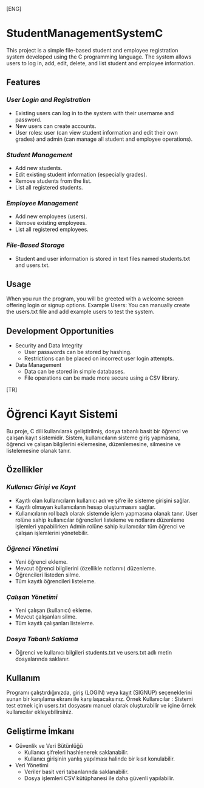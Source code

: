 [ENG]
# StudentManagementSystemC
This project is a simple file-based student and employee registration system developed using the C programming language. The system allows users to log in, add, edit, delete, and list student and employee information.

## Features
### *User Login and Registration*
* Existing users can log in to the system with their username and password.
* New users can create accounts.
* User roles: user (can view student information and edit their own grades) and admin (can manage all student and employee operations).
### *Student Management*
* Add new students.
* Edit existing student information (especially grades).
* Remove students from the list.
* List all registered students.
### *Employee Management*
* Add new employees (users).
* Remove existing employees.
* List all registered employees.
### *File-Based Storage*
* Student and user information is stored in text files named students.txt and users.txt.

## Usage
When you run the program, you will be greeted with a welcome screen offering login or signup options.
Example Users:
You can manually create the users.txt file and add example users to test the system.

## Development Opportunities
* Security and Data Integrity
  * User passwords can be stored by hashing.
  * Restrictions can be placed on incorrect user login attempts.
* Data Management
  * Data can be stored in simple databases.
  * File operations can be made more secure using a CSV library.



[TR]
# Öğrenci Kayıt Sistemi
Bu proje, C dili kullanılarak geliştirilmiş, dosya tabanlı basit bir öğrenci ve çalışan kayıt sistemidir. Sistem, kullanıcıların sisteme giriş yapmasına, öğrenci ve çalışan bilgilerini eklemesine, düzenlemesine, silmesine ve listelemesine olanak tanır.

## Özellikler
### *Kullanıcı Girişi ve Kayıt*
* Kayıtlı olan kullanıcıların kullanıcı adı ve şifre ile sisteme girişini sağlar.
* Kayıtlı olmayan kullanıcıların hesap oluşturmasını sağlar.
* Kullanıcıların rol bazlı olarak sistemde işlem yapmasına olanak tanır. User rolüne sahip kullanıcılar öğrencileri listeleme ve notlarını düzenleme işlemleri yapabilirken Admin rolüne sahip kullanıcılar tüm öğrenci ve çalışan işlemlerini yönetebilir.
### *Öğrenci Yönetimi*
* Yeni öğrenci ekleme.
* Mevcut öğrenci bilgilerini (özellikle notlarını) düzenleme.
* Öğrencileri listeden silme.
* Tüm kayıtlı öğrencileri listeleme.
### *Çalışan Yönetimi*
* Yeni çalışan (kullanıcı) ekleme.
* Mevcut çalışanları silme.
* Tüm kayıtlı çalışanları listeleme.
### *Dosya Tabanlı Saklama*
* Öğrenci ve kullanıcı bilgileri students.txt ve users.txt adlı metin dosyalarında saklanır.

## Kullanım 
Programı çalıştırdığınızda, giriş (LOGIN) veya kayıt (SIGNUP) seçeneklerini sunan bir karşılama ekranı ile karşılaşacaksınız.
Örnek Kullanıcılar :
Sistemi test etmek için users.txt dosyasını manuel olarak oluşturabilir ve içine örnek kullanıcılar ekleyebilirsiniz.


## Geliştirme İmkanı
* Güvenlik ve Veri Bütünlüğü
  * Kullanıcı şifreleri hashlenerek saklanabilir.
  * Kullanıcı girişinin yanlış yapılması halinde bir kısıt konulabilir.
* Veri Yönetimi
  * Veriler basit veri tabanlarında saklanabilir.
  * Dosya işlemleri CSV kütüphanesi ile daha güvenli yapılabilir.  
